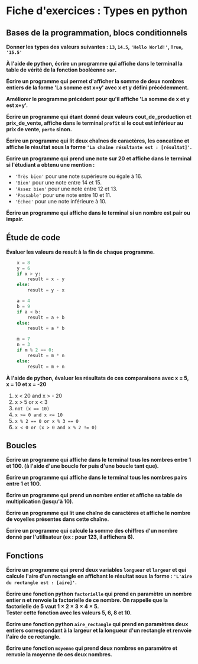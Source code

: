# Fiche d'exercices : Types en python

## Bases de la programmation, blocs conditionnels

**Donner les types des valeurs suivantes : `13`, `14.5`, `'Hello World!'`, `True`, `'15.5'`**  

**À l'aide de python, écrire un programme qui affiche dans le terminal la table de vérité de la fonction booléenne `xor`.**  

**Écrire un programme qui permet d'afficher la somme de deux nombres entiers de la forme 'La somme est x+y' avec x et y défini précédemment.**  

**Améliorer le programme précédent pour qu'il affiche 'La somme de x et y est x+y'.**  

**Écrire un programme qui étant donné deux valeurs cout_de_production et prix_de_vente, affiche dans le terminal `profit` si le cout est inférieur au prix de vente, `perte` sinon.**  

**Écrire un programme qui lit deux chaînes de caractères, les concatène et affiche le résultat sous la forme `'La chaîne résultante est : [résultat]'`.**

**Écrire un programme qui prend une note sur 20 et affiche dans le terminal si l'étudiant a obtenu une mention :**

   - `'Très bien'` pour une note supérieure ou égale à 16.
   - `'Bien'` pour une note entre 14 et 15.
   - `'Assez bien'` pour une note entre 12 et 13.
   - `'Passable'` pour une note entre 10 et 11.
   - `'Échec'` pour une note inférieure à 10.

**Écrire un programme qui affiche dans le terminal si un nombre est pair ou impair.**  

## Étude de code

**Évaluer les valeurs de result à la fin de chaque programme.**  

```python
    x = 8
    y = 6
    if x > y:
        result = x - y
    else:
        result = y - x
```

```python
    a = 4
    b = 9
    if a < b:
        result = a + b
    else:
        result = a * b
```

```python
    m = 7
    n = 3
    if m % 2 == 0:
        result = m * n
    else:
        result = m + n
```

**À l'aide de python, évaluer les résultats de ces comparaisons avec x = 5, x = 10 et x = -20**  

   1. x < 20 and x > - 20
   2. x > 5 or x < 3
   3. `not (x == 10)`
   4. `x >= 0 and x <= 10`
   5. `x % 2 == 0 or x % 3 == 0`
   6. `x < 0 or (x > 0 and x % 2 != 0)`

## Boucles

**Écrire un programme qui affiche dans le terminal tous les nombres entre 1 et 100. (à l'aide d'une boucle for puis d'une boucle tant que).**

**Écrire un programme qui affiche dans le terminal tous les nombres pairs entre 1 et 100.**

**Écrire un programme qui prend un nombre entier et affiche sa table de multiplication (jusqu'à 10).**

**Écrire un programme qui lit une chaîne de caractères et affiche le nombre de voyelles présentes dans cette chaîne.**

**Écrire un programme qui calcule la somme des chiffres d'un nombre donné par l'utilisateur (ex : pour 123, il affichera 6).**

## Fonctions

**Écrire un programme qui prend deux variables `longueur` et `largeur` et qui calcule l'aire d'un rectangle en affichant le résultat sous la forme : `'L'aire du rectangle est : [aire]'`.**

**Écrire une fonction python `factorielle` qui prend en paramètre un nombre entier n et renvoie la factorielle de ce nombre. On rappelle que la factorielle de 5 vaut $1\times2\times3\times4\times5$.**  
**Tester cette fonction avec les valeurs 5, 6, 8 et 10.**  

**Écrire une fonction python `aire_rectangle` qui prend en paramètres deux entiers correspondant à la largeur et la longueur d'un rectangle et renvoie l'aire de ce rectangle.**  

**Écrire une fonction `moyenne` qui prend deux nombres en paramètre et renvoie la moyenne de ces deux nombres.**